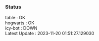 ### Status


table : OK  
hogwarts : OK  
icy-bot : DOWN  
Latest Update : 2023-11-20 01:51:27.129030
